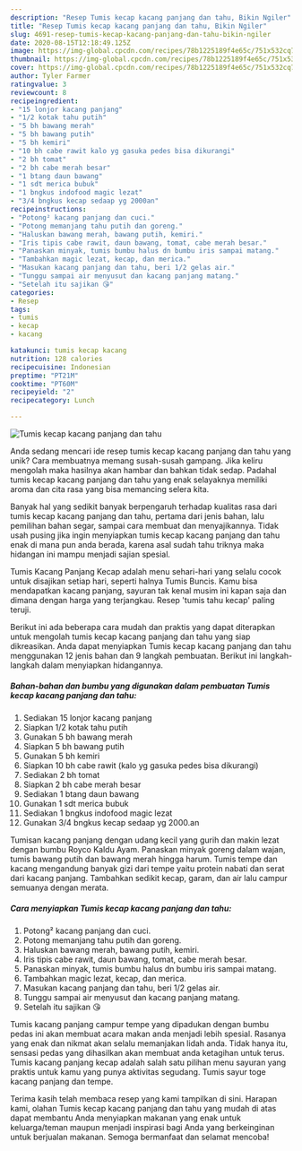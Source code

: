 ```yaml
---
description: "Resep Tumis kecap kacang panjang dan tahu, Bikin Ngiler"
title: "Resep Tumis kecap kacang panjang dan tahu, Bikin Ngiler"
slug: 4691-resep-tumis-kecap-kacang-panjang-dan-tahu-bikin-ngiler
date: 2020-08-15T12:18:49.125Z
image: https://img-global.cpcdn.com/recipes/78b1225189f4e65c/751x532cq70/tumis-kecap-kacang-panjang-dan-tahu-foto-resep-utama.jpg
thumbnail: https://img-global.cpcdn.com/recipes/78b1225189f4e65c/751x532cq70/tumis-kecap-kacang-panjang-dan-tahu-foto-resep-utama.jpg
cover: https://img-global.cpcdn.com/recipes/78b1225189f4e65c/751x532cq70/tumis-kecap-kacang-panjang-dan-tahu-foto-resep-utama.jpg
author: Tyler Farmer
ratingvalue: 3
reviewcount: 8
recipeingredient:
- "15 lonjor kacang panjang"
- "1/2 kotak tahu putih"
- "5 bh bawang merah"
- "5 bh bawang putih"
- "5 bh kemiri"
- "10 bh cabe rawit kalo yg gasuka pedes bisa dikurangi"
- "2 bh tomat"
- "2 bh cabe merah besar"
- "1 btang daun bawang"
- "1 sdt merica bubuk"
- "1 bngkus indofood magic lezat"
- "3/4 bngkus kecap sedaap yg 2000an"
recipeinstructions:
- "Potong² kacang panjang dan cuci."
- "Potong memanjang tahu putih dan goreng."
- "Haluskan bawang merah, bawang putih, kemiri."
- "Iris tipis cabe rawit, daun bawang, tomat, cabe merah besar."
- "Panaskan minyak, tumis bumbu halus dn bumbu iris sampai matang."
- "Tambahkan magic lezat, kecap, dan merica."
- "Masukan kacang panjang dan tahu, beri 1/2 gelas air."
- "Tunggu sampai air menyusut dan kacang panjang matang."
- "Setelah itu sajikan 😘"
categories:
- Resep
tags:
- tumis
- kecap
- kacang

katakunci: tumis kecap kacang 
nutrition: 128 calories
recipecuisine: Indonesian
preptime: "PT21M"
cooktime: "PT60M"
recipeyield: "2"
recipecategory: Lunch

---
```



![Tumis kecap kacang panjang dan tahu](https://img-global.cpcdn.com/recipes/78b1225189f4e65c/751x532cq70/tumis-kecap-kacang-panjang-dan-tahu-foto-resep-utama.jpg)

Anda sedang mencari ide resep tumis kecap kacang panjang dan tahu yang unik? Cara membuatnya memang susah-susah gampang. Jika keliru mengolah maka hasilnya akan hambar dan bahkan tidak sedap. Padahal tumis kecap kacang panjang dan tahu yang enak selayaknya memiliki aroma dan cita rasa yang bisa memancing selera kita.

Banyak hal yang sedikit banyak berpengaruh terhadap kualitas rasa dari tumis kecap kacang panjang dan tahu, pertama dari jenis bahan, lalu pemilihan bahan segar, sampai cara membuat dan menyajikannya. Tidak usah pusing jika ingin menyiapkan tumis kecap kacang panjang dan tahu enak di mana pun anda berada, karena asal sudah tahu triknya maka hidangan ini mampu menjadi sajian spesial.

Tumis Kacang Panjang Kecap adalah menu sehari-hari yang selalu cocok untuk disajikan setiap hari, seperti halnya Tumis Buncis. Kamu bisa mendapatkan kacang panjang, sayuran tak kenal musim ini kapan saja dan dimana dengan harga yang terjangkau. Resep &#39;tumis tahu kecap&#39; paling teruji.


Berikut ini ada beberapa cara mudah dan praktis yang dapat diterapkan untuk mengolah tumis kecap kacang panjang dan tahu yang siap dikreasikan. Anda dapat menyiapkan Tumis kecap kacang panjang dan tahu menggunakan 12 jenis bahan dan 9 langkah pembuatan. Berikut ini langkah-langkah dalam menyiapkan hidangannya.

<!--inarticleads1-->

##### Bahan-bahan dan bumbu yang digunakan dalam pembuatan Tumis kecap kacang panjang dan tahu:

1. Sediakan 15 lonjor kacang panjang
1. Siapkan 1/2 kotak tahu putih
1. Gunakan 5 bh bawang merah
1. Siapkan 5 bh bawang putih
1. Gunakan 5 bh kemiri
1. Siapkan 10 bh cabe rawit (kalo yg gasuka pedes bisa dikurangi)
1. Sediakan 2 bh tomat
1. Siapkan 2 bh cabe merah besar
1. Sediakan 1 btang daun bawang
1. Gunakan 1 sdt merica bubuk
1. Sediakan 1 bngkus indofood magic lezat
1. Gunakan 3/4 bngkus kecap sedaap yg 2000.an


Tumisan kacang panjang dengan udang kecil yang gurih dan makin lezat dengan bumbu Royco Kaldu Ayam. Panaskan minyak goreng dalam wajan, tumis bawang putih dan bawang merah hingga harum. Tumis tempe dan kacang mengandung banyak gizi dari tempe yaitu protein nabati dan serat dari kacang panjang. Tambahkan sedikit kecap, garam, dan air lalu campur semuanya dengan merata. 

<!--inarticleads2-->

##### Cara menyiapkan Tumis kecap kacang panjang dan tahu:

1. Potong² kacang panjang dan cuci.
1. Potong memanjang tahu putih dan goreng.
1. Haluskan bawang merah, bawang putih, kemiri.
1. Iris tipis cabe rawit, daun bawang, tomat, cabe merah besar.
1. Panaskan minyak, tumis bumbu halus dn bumbu iris sampai matang.
1. Tambahkan magic lezat, kecap, dan merica.
1. Masukan kacang panjang dan tahu, beri 1/2 gelas air.
1. Tunggu sampai air menyusut dan kacang panjang matang.
1. Setelah itu sajikan 😘


Tumis kacang panjang campur tempe yang dipadukan dengan bumbu pedas ini akan membuat acara makan anda menjadi lebih spesial. Rasanya yang enak dan nikmat akan selalu memanjakan lidah anda. Tidak hanya itu, sensasi pedas yang dihasilkan akan membuat anda ketagihan untuk terus. Tumis kacang panjang kecap adalah salah satu pilihan menu sayuran yang praktis untuk kamu yang punya aktivitas segudang. Tumis sayur toge kacang panjang dan tempe. 

Terima kasih telah membaca resep yang kami tampilkan di sini. Harapan kami, olahan Tumis kecap kacang panjang dan tahu yang mudah di atas dapat membantu Anda menyiapkan makanan yang enak untuk keluarga/teman maupun menjadi inspirasi bagi Anda yang berkeinginan untuk berjualan makanan. Semoga bermanfaat dan selamat mencoba!

